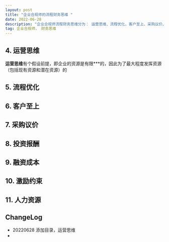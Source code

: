 ```yaml
---
layout: post
title: "企业合规师的流程财务思维 "
date: 2022-06-28
description: "企业合规师流程财务思维分为： 运营思维、流程优化、客户至上、采购议价、投资报酬、融资成本、激励约束、人力资源八个方面"
tag: 企业合规师， 财务思维
---     
```


##  4. 运营思维  

**运营思维**有个假设前提，即企业的资源是有限***的，因此为了最大程度发挥资源（包括现有资源和潜在资源）的

##  5. 流程优化  


##  6. 客户至上  


##  7. 采购议价  


##  8. 投资报酬  



##  9. 融资成本    


##  10. 激励约束   


##  11. 人力资源  




##  ChangeLog  

- 20220628 添加目录，运营思维  
- 


